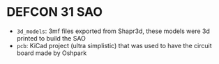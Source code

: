 # DEFCON 31 SAO

* `3d_models`: 3mf files exported from Shapr3d, these models were 3d printed to build the SAO
*  `pcb`: KiCad project (ultra simplistic) that was used to have the circuit board made by Oshpark